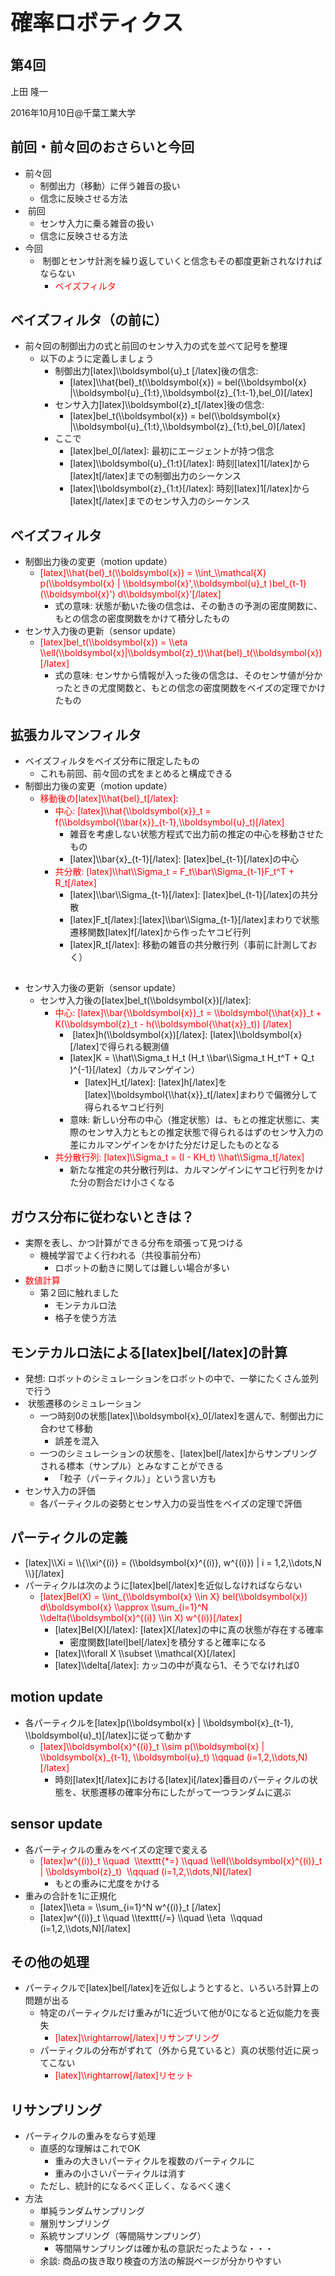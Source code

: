 <h1 style="font-size: 250%;">確率ロボティクス</h1>
<h2>第4回</h2>
上田 隆一

2016年10月10日\@千葉工業大学

<!--nextpage-->
<h2>前回・前々回のおさらいと今回</h2>
<ul>
 	<li>前々回
<ul>
 	<li>制御出力（移動）に伴う雑音の扱い</li>
 	<li>信念に反映させる方法</li>
</ul>
</li>
 	<li> 前回
<ul>
 	<li>センサ入力に乗る雑音の扱い</li>
 	<li>信念に反映させる方法</li>
</ul>
</li>
 	<li>今回
<ul>
 	<li> 制御とセンサ計測を繰り返していくと信念もその都度更新されなければならない
<ul>
 	<li><span style="color: #ff0000;">ベイズフィルタ</span></li>
</ul>
</li>
</ul>
</li>
</ul>
<h2><!--nextpage--></h2>
<h2>ベイズフィルタ（の前に）</h2>
<ul>
 	<li>前々回の制御出力の式と前回のセンサ入力の式を並べて記号を整理
<ul>
 	<li>以下のように定義しましょう
<ul>
 	<li>制御出力[latex]\\boldsymbol{u}_t [/latex]後の信念:
<ul>
 	<li>[latex]\\hat{bel}_t(\\boldsymbol{x}) = bel(\\boldsymbol{x} |\\boldsymbol{u}_{1:t},\\boldsymbol{z}_{1:t-1},bel_0)[/latex]</li>
</ul>
</li>
 	<li>センサ入力[latex]\\boldsymbol{z}_t[/latex]後の信念:
<ul>
 	<li>[latex]bel_t(\\boldsymbol{x}) = bel(\\boldsymbol{x} |\\boldsymbol{u}_{1:t},\\boldsymbol{z}_{1:t},bel_0)[/latex]</li>
</ul>
</li>
 	<li>ここで
<ul>
 	<li>[latex]bel_0[/latex]: 最初にエージェントが持つ信念</li>
 	<li>[latex]\\boldsymbol{u}_{1:t}[/latex]: 時刻[latex]1[/latex]から[latex]t[/latex]までの制御出力のシーケンス</li>
 	<li>[latex]\\boldsymbol{z}_{1:t}[/latex]: 時刻[latex]1[/latex]から[latex]t[/latex]までのセンサ入力のシーケンス</li>
</ul>
</li>
</ul>
</li>
</ul>
</li>
</ul>
<h2><!--nextpage--></h2>
<h2>ベイズフィルタ</h2>
<ul>
 	<li>制御出力後の変更（motion update）
<ul>
 	<li><span style="color: #ff0000;">[latex]\\hat{bel}_t(\\boldsymbol{x}) = \\int_\\mathcal{X} p(\\boldsymbol{x} | \\boldsymbol{x}',\\boldsymbol{u}_t )bel_{t-1}(\\boldsymbol{x}') d\\boldsymbol{x}'[/latex]</span>
<ul>
 	<li>式の意味: 状態が動いた後の信念は、その動きの予測の密度関数に、もとの信念の密度関数をかけて積分したもの</li>
</ul>
</li>
</ul>
</li>
 	<li>センサ入力後の更新（sensor update）
<ul>
 	<li><span style="color: #ff0000;">[latex]bel_t(\\boldsymbol{x}) = \\eta \\ell(\\boldsymbol{x}|\\boldsymbol{z}_t)\\hat{bel}_t(\\boldsymbol{x})[/latex]</span>
<ul>
 	<li>式の意味: センサから情報が入った後の信念は、そのセンサ値が分かったときの尤度関数と、もとの信念の密度関数をベイズの定理でかけたもの</li>
</ul>
</li>
</ul>
</li>
</ul>
<h2><!--nextpage--></h2>
<h2>拡張カルマンフィルタ</h2>
<ul>
 	<li>ベイズフィルタをベイズ分布に限定したもの
<ul>
 	<li>これも前回、前々回の式をまとめると構成できる</li>
</ul>
</li>
 	<li>制御出力後の変更（motion update）
<ul>
 	<li><span style="color: #ff0000;">移動後の[latex]\\hat{bel}_t[/latex]</span>:
<ul>
 	<li><span style="color: #ff0000;">中心: [latex]\\hat{\\boldsymbol{x}}_t = f(\\boldsymbol{\\bar{x}}_{t-1},\\boldsymbol{u}_t)[/latex]</span>
<ul>
 	<li>雑音を考慮しない状態方程式で出力前の推定の中心を移動させたもの</li>
 	<li>[latex]\\bar{x}_{t-1}[/latex]: [latex]bel_{t-1}[/latex]の中心</li>
</ul>
</li>
 	<li><span style="color: #ff0000;">共分散: [latex]\\hat\\Sigma_t = F_t\\bar\\Sigma_{t-1}F_t^T + R_t[/latex]</span>
<ul>
 	<li>[latex]\\bar\\Sigma_{t-1}[/latex]: [latex]bel_{t-1}[/latex]の共分散</li>
 	<li>[latex]F_t[/latex]:[latex]\\bar\\Sigma_{t-1}[/latex]まわりで状態遷移関数[latex]f[/latex]から作ったヤコビ行列</li>
 	<li>[latex]R_t[/latex]: 移動の雑音の共分散行列（事前に計測しておく）</li>
</ul>
</li>
</ul>
</li>
</ul>
</li>
</ul>
<h2><!--nextpage--></h2>
<ul>
 	<li>センサ入力後の更新（sensor update）
<ul>
 	<li>センサ入力後の[latex]bel_t(\\boldsymbol{x})[/latex]:
<ul>
 	<li><span style="color: #ff0000;">中心: [latex]\\bar{\\boldsymbol{x}}_t = \\boldsymbol{\\hat{x}}_t + K(\\boldsymbol{z}_t - h(\\boldsymbol{\\hat{x}}_t)) [/latex]</span>
<ul>
 	<li> [latex]h(\\boldsymbol{x})[/latex]: [latex]\\boldsymbol{x}[/latex]で得られる観測値</li>
 	<li>[latex]K = \\hat\\Sigma_t H_t (H_t \\bar\\Sigma_t H_t^T + Q_t )^{-1}[/latex]（カルマンゲイン）
<ul>
 	<li>[latex]H_t[/latex]: [latex]h[/latex]を[latex]\\boldsymbol{\\hat{x}}_t[/latex]まわりで偏微分して得られるヤコビ行列</li>
</ul>
</li>
 	<li>意味: 新しい分布の中心（推定状態）は、もとの推定状態に、実際のセンサ入力ともとの推定状態で得られるはずのセンサ入力の差にカルマンゲインをかけた分だけ足したものとなる</li>
</ul>
</li>
 	<li><span style="color: #ff0000;">共分散行列: [latex]\\Sigma_t = (I - KH_t) \\hat\\Sigma_t[/latex]</span>
<ul>
 	<li>新たな推定の共分散行列は、カルマンゲインにヤコビ行列をかけた分の割合だけ小さくなる</li>
</ul>
</li>
</ul>
</li>
</ul>
</li>
</ul>
<h2><!--nextpage--></h2>
<h2>ガウス分布に従わないときは？</h2>
<ul>
 	<li>実際を表し、かつ計算ができる分布を頑張って見つける
<ul>
 	<li>機械学習でよく行われる（共役事前分布）
<ul>
 	<li>ロボットの動きに関しては難しい場合が多い</li>
</ul>
</li>
</ul>
</li>
 	<li><span style="color: #ff0000;">数値計算</span>
<ul>
 	<li>第２回に触れました
<ul>
 	<li>モンテカルロ法</li>
 	<li>格子を使う方法</li>
</ul>
</li>
</ul>
</li>
</ul>
<h2><!--nextpage--></h2>
<h2>モンテカルロ法による[latex]bel[/latex]の計算</h2>
<ul>
 	<li>発想: ロボットのシミュレーションをロボットの中で、一挙にたくさん並列で行う</li>
 	<li> 状態遷移のシミュレーション
<ul>
 	<li>一つ時刻0の状態[latex]\\boldsymbol{x}_0[/latex]を選んで、制御出力に合わせて移動
<ul>
 	<li>誤差を混入</li>
</ul>
</li>
 	<li>一つのシミュレーションの状態を、[latex]bel[/latex]からサンプリングされる標本（サンプル）とみなすことができる
<ul>
 	<li>「粒子（パーティクル）」という言い方も</li>
</ul>
</li>
</ul>
</li>
 	<li>センサ入力の評価
<ul>
 	<li>各パーティクルの姿勢とセンサ入力の妥当性をベイズの定理で評価</li>
</ul>
</li>
</ul>
<h2><!--nextpage--></h2>
<h2>パーティクルの定義</h2>
<ul>
 	<li>[latex]\\Xi = \\{\\xi^{(i)} = (\\boldsymbol{x}^{(i)}, w^{(i)}) | i = 1,2,\\dots,N \\}[/latex]</li>
 	<li>パーティクルは次のように[latex]bel[/latex]を近似しなければならない
<ul>
 	<li><span style="color: #ff0000;">[latex]Bel(X) = \\int_{\\boldsymbol{x} \\in X} bel(\\boldsymbol{x}) d\\boldsymbol{x} \\approx \\sum_{i=1}^N \\delta(\\boldsymbol{x}^{(i)} \\in X) w^{(i)}[/latex]</span>
<ul>
 	<li>[latex]Bel(X)[/latex]: [latex]X[/latex]の中に真の状態が存在する確率
<ul>
 	<li>密度関数[latel]bel[/latex]を積分すると確率になる</li>
</ul>
</li>
 	<li>[latex]\\forall X \\subset \\mathcal{X}[/latex]</li>
 	<li>[latex]\\delta[/latex]: カッコの中が真なら1、そうでなければ0</li>
</ul>
</li>
</ul>
</li>
</ul>
<h2><!--nextpage--></h2>
<h2>motion update</h2>
<ul>
 	<li>各パーティクルを[latex]p(\\boldsymbol{x} | \\boldsymbol{x}_{t-1}, \\boldsymbol{u}_t)[/latex]に従って動かす
<ul>
 	<li><span style="color: #ff0000;">[latex]\\boldsymbol{x}^{(i)}_t \\sim p(\\boldsymbol{x} | \\boldsymbol{x}_{t-1}, \\boldsymbol{u}_t) \\qquad (i=1,2,\\dots,N)[/latex]</span>
<ul>
 	<li>時刻[latex]t[/latex]における[latex]i[/latex]番目のパーティクルの状態を、状態遷移の確率分布にしたがって一つランダムに選ぶ</li>
</ul>
</li>
</ul>
</li>
</ul>
<h2><!--nextpage--></h2>
<h2>sensor update</h2>
<ul>
 	<li>各パーティクルの重みをベイズの定理で変える
<ul>
 	<li><span style="color: #ff0000;">[latex]w^{(i)}_t \\quad  \\texttt{*=} \\quad \\ell(\\boldsymbol{x}^{(i)}_t | \\boldsymbol{z}_t)  \\qquad (i=1,2,\\dots,N)[/latex]</span>
<ul>
 	<li>もとの重みに尤度をかける</li>
</ul>
</li>
</ul>
</li>
 	<li>重みの合計を1に正規化
<ul>
 	<li>[latex]\\eta = \\sum_{i=1}^N w^{(i)}_t [/latex]</li>
 	<li>[latex]w^{(i)}_t \\quad \\texttt{/=} \\quad \\eta  \\qquad (i=1,2,\\dots,N)[/latex]</li>
</ul>
</li>
</ul>
<h2><!--nextpage--></h2>
<h2>その他の処理</h2>
<ul>
 	<li>パーティクルで[latex]bel[/latex]を近似しようとすると、いろいろ計算上の問題が出る
<ul>
 	<li>特定のパーティクルだけ重みが1に近づいて他が0になると近似能力を喪失
<ul>
 	<li><span style="color: #ff0000;">[latex]\\rightarrow[/latex]リサンプリング</span></li>
</ul>
</li>
 	<li>パーティクルの分布がずれて（外から見ていると）真の状態付近に戻ってこない
<ul>
 	<li><span style="color: #ff0000;">[latex]\\rightarrow[/latex]リセット</span></li>
</ul>
</li>
</ul>
</li>
</ul>
<h2><!--nextpage--></h2>
<h2>リサンプリング</h2>
<ul>
 	<li>パーティクルの重みをならす処理
<ul>
 	<li>直感的な理解はこれでOK
<ul>
 	<li>重みの大きいパーティクルを複数のパーティクルに</li>
 	<li>重みの小さいパーティクルは消す</li>
</ul>
</li>
 	<li>ただし、統計的になるべく正しく、なるべく速く</li>
</ul>
</li>
 	<li>方法
<ul>
 	<li>単純ランダムサンプリング</li>
 	<li>層別サンプリング</li>
 	<li>系統サンプリング（等間隔サンプリング）
<ul>
 	<li>等間隔サンプリングは確か私の意訳だったような・・・</li>
</ul>
</li>
 	<li>余談: 商品の抜き取り検査の方法の解説ページが分かりやすい</li>
</ul>
</li>
</ul>
